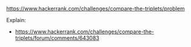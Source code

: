 https://www.hackerrank.com/challenges/compare-the-triplets/problem

Explain:

- https://www.hackerrank.com/challenges/compare-the-triplets/forum/comments/643083

